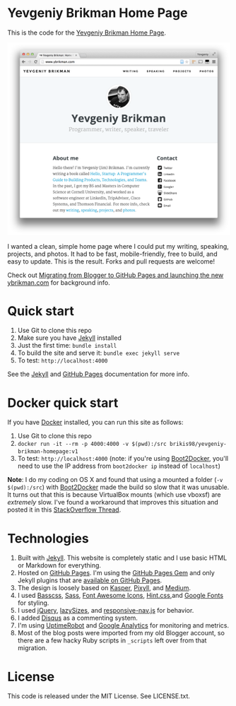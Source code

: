 # Yevgeniy Brikman Home Page

This is the code for the [Yevgeniy Brikman Home Page](http://www.ybrikman.com).

![Yevgeniy Brikman Home Page Screenshot](/assets/img/screenshots/ybrikman-homepage-screenshot.png)

I wanted a clean, simple home page where I could put my writing, speaking, 
projects, and photos. It had to be fast, mobile-friendly, free to build, and 
easy to update. This is the result. Forks and pull requests are welcome!

Check out [Migrating from Blogger to GitHub Pages and launching the new ybrikman.com](http://www.ybrikman.com/writing/2015/04/20/migrating-from-blogger-to-github-pages/)
for background info.

# Quick start

1. Use Git to clone this repo
1. Make sure you have [Jekyll](http://jekyllrb.com/docs/installation/) installed
1. Just the first time: `bundle install`
1. To build the site and serve it: `bundle exec jekyll serve`
1. To test: `http://localhost:4000`

See the [Jekyll](http://jekyllrb.com/) and [GitHub Pages](https://pages.github.com/)
documentation for more info.

# Docker quick start

If you have [Docker](https://www.docker.com/) installed, you can run this site 
as follows: 

1. Use Git to clone this repo
1. `docker run -it --rm -p 4000:4000 -v $(pwd):/src brikis98/yevgeniy-brikman-homepage:v1`
1. To test: `http://localhost:4000` (note: if you're using 
   [Boot2Docker](http://boot2docker.io/), you'll need to use the IP address
   from `boot2docker ip` instead of `localhost`)

**Note**: I do my coding on OS X and found that using a mounted a folder 
(`-v $(pwd):/src`) with [Boot2Docker](http://boot2docker.io/) made the build so
slow that it was unusable. It turns out that this is because VirtualBox mounts
(which use vboxsf) are *extremely* slow. I've found a workaround that improves
this situation and posted it in this 
[StackOverflow Thread](http://stackoverflow.com/questions/30090007/whats-the-right-way-to-setup-a-development-environment-on-os-x-with-docker/30111077#30111077).


# Technologies

1. Built with [Jekyll](http://jekyllrb.com/). This website is completely static
   and I use basic HTML or Markdown for everything.
1. Hosted on [GitHub Pages](https://pages.github.com/). I'm using the 
   [GitHub Pages Gem](https://help.github.com/articles/using-jekyll-with-pages/)
   and only Jekyll plugins that are 
   [available on GitHub Pages](https://help.github.com/articles/repository-metadata-on-github-pages/).
1. The design is loosely based on [Kasper](https://github.com/rosario/kasper),
   [Pixyll](http://pixyll.com/), and [Medium](https://medium.com/).
1. I used [Basscss](http://www.basscss.com/), [Sass](http://sass-lang.com/),
   [Font Awesome Icons](http://fortawesome.github.io/Font-Awesome/icons/),
   [Hint.css](http://kushagragour.in/lab/hint/),and 
   [Google Fonts](https://www.google.com/fonts) for styling.
1. I used [jQuery](https://jquery.com/), [lazySizes](http://afarkas.github.io/lazysizes/), 
   and [responsive-nav.js](http://responsive-nav.com/) for behavior.
1. I added [Disqus](https://disqus.com/websites/) as a commenting system.
1. I'm using [UptimeRobot](http://uptimerobot.com/) and 
   [Google Analytics](http://www.google.com/analytics/) for monitoring and
   metrics.
1. Most of the blog posts were imported from my old Blogger account, so there 
   are a few hacky Ruby scripts in `_scripts` left over from that migration.

# License

This code is released under the MIT License. See LICENSE.txt.